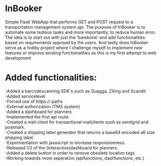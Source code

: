 # InBooker
Simple Flask WebApp that performs GET and POST request to a transportation management system api. The purpose of InBooker is to automate some tedious tasks and more importantly;
to reduce human error. The idea is to start out with just the 'barebone' and add functionalities based on requirements opposed by the users. And lastly does InBooker serve as a hobby
project where I challenge myself to implement new features or improve existing functionalities as this is my first attempt to web development

# Added functionalities:
-Added a barcodescanning SDK's such as Quagga, ZXing and Scandit<br>
-Added servicelevel<br>
-Forced use of https:// paths<br>
-External authorization (TMS system)<br>
-Added a dashboard for planners<br>
-Implemented the first api route<br>
-Created a mail client for transactional mailclients such as sendgrid and postmark.<br>
-Created a shipping label generator that returns a base64 encoded a6 size shipping label.<br>
-Expirimentation with javascript to increase responsiveness.<br>
-Released V2 of the (interactive)dashboard for planners.<br>
-Added a delete button in order to remove obsolete location tags<br>
-Working towards more seperation (apifunctions, dashfunctions, etc.)
